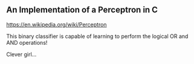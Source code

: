 ## An Implementation of a Perceptron in C

https://en.wikipedia.org/wiki/Perceptron

This binary classifier is capable of learning to perform the logical OR and AND operations!

Clever girl...
